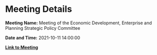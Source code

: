 # Meeting Details

**Meeting Name:** Meeting of the Economic Development, Enterprise and Planning Strategic Policy Committee

**Date and Time:** 2021-10-11 14:00:00

**[Link to Meeting](https://www.limerick.ie/council/whats-on/meeting-economic-development-enterprise-and-planning-strategic-policy-committee-0)**

